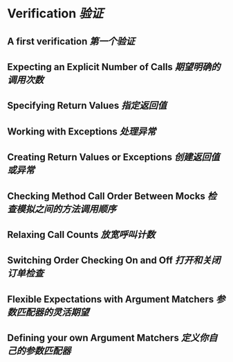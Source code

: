 # Verification _验证_

## A first verification _第一个验证_

## Expecting an Explicit Number of Calls _期望明确的调用次数_

## Specifying Return Values _指定返回值_

## Working with Exceptions _处理异常_

## Creating Return Values or Exceptions _创建返回值或异常_

## Checking Method Call Order Between Mocks _检查模拟之间的方法调用顺序_

## Relaxing Call Counts _放宽呼叫计数_

## Switching Order Checking On and Off _打开和关闭订单检查_

## Flexible Expectations with Argument Matchers _参数匹配器的灵活期望_

## Defining your own Argument Matchers _定义你自己的参数匹配器_

